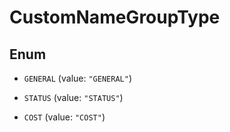 
# CustomNameGroupType

## Enum


* `GENERAL` (value: `"GENERAL"`)

* `STATUS` (value: `"STATUS"`)

* `COST` (value: `"COST"`)



